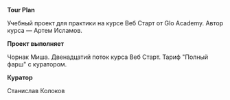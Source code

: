 **Tour Plan**

Учебный проект для практики на курсе Веб Старт от Glo Academy. Автор курса — Артем Исламов.

**Проект выполняет**

Чорнак Миша. Двенадцатий поток курса Веб Старт. Тариф "Полный фарш" с куратором.

**Куратор**

Станислав Колоков

